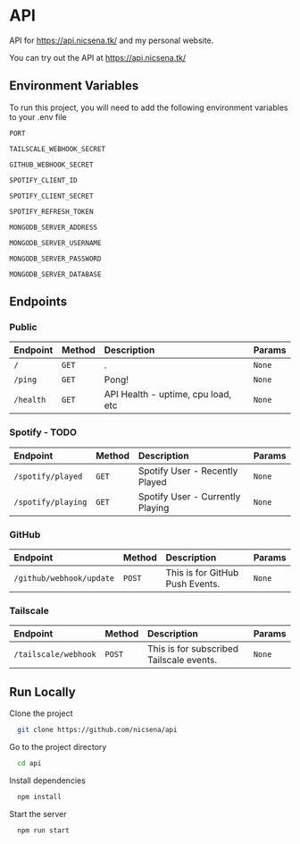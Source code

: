 
# API

API for <https://api.nicsena.tk/> and my personal website.

You can try out the API at <https://api.nicsena.tk/>


## Environment Variables

To run this project, you will need to add the following environment variables to your .env file

`PORT`

`TAILSCALE_WEBHOOK_SECRET`

`GITHUB_WEBHOOK_SECRET` 

`SPOTIFY_CLIENT_ID` 

`SPOTIFY_CLIENT_SECRET` 

`SPOTIFY_REFRESH_TOKEN` 

`MONGODB_SERVER_ADDRESS`

`MONGODB_SERVER_USERNAME`

`MONGODB_SERVER_PASSWORD`

`MONGODB_SERVER_DATABASE`

## Endpoints

### Public

| Endpoint  | Method     | Description                | Params |
| :-------- | :------- | :------------------------- | :------- |
| `/` | `GET` | . | `None` |
| `/ping` | `GET` | Pong! | `None` |
| `/health` | `GET` | API Health - uptime, cpu load, etc | `None` |

### Spotify - TODO

| Endpoint  | Method     | Description                |  Params |
| :-------- | :------- | :------------------------- | :------- |
| `/spotify/played` | `GET` | Spotify User - Recently Played | `None` |
| `/spotify/playing` | `GET` | Spotify User - Currently Playing | `None` |

### GitHub

| Endpoint  | Method     | Description                |  Params |
| :-------- | :------- | :------------------------- | :------- |
| `/github/webhook/update` | `POST` | This is for GitHub Push Events. | `None` |

### Tailscale

| Endpoint  | Method     | Description                |  Params |
| :-------- | :------- | :------------------------- | :------- |
| `/tailscale/webhook` | `POST` | This is for subscribed Tailscale events. | `None` |

## Run Locally

Clone the project

```bash
  git clone https://github.com/nicsena/api
```

Go to the project directory

```bash
  cd api
```

Install dependencies

```bash
  npm install
```

Start the server

```bash
  npm run start
```

